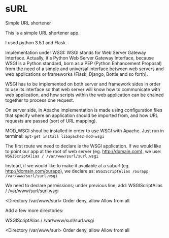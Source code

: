 # sURL
Simple URL shortener

This is a simple URL shortener app.

I used python 3.5.1 and Flask.

Implementation under WSGI:
WSGI stands for Web Server Gateway Interface. Actually, it's Python Web Server Gateway Interface, because WSGI is a Python standard, born as a PEP (Python Enhancement Proposal) from the need of a simple and universal interface between web servers and web applications or frameworks (Flask, Django, Bottle and so forth).

WSGI has to be implemented on both server and framework sides in order to use its interface so that web server will know how to communicate with web application, and how scripts within the web application can be chained together to process one request.

On server side, in Apache implementation is made using configuration files that specify where an application should be imported from, and how URL requests are passed (sort of URL mapping).

MOD_WSGI shoul be installed in order to use WSGI with Apache. Just run in terminal:
`apt-get install libapache2-mod-wsgi`

The first route we need to declare is the WSGI application. If we would like to point our app at the root of web server (eg. http://domain.com), we use:
`WSGIScriptAlias / /var/www/surl/surl.wsgi`

Instead, if we would like to make it available at a suburl (eg. http://domain.com/ourapp), we declare as:
`WSGIScriptAlias /ourapp /var/www/surl/surl.wsgi`

We need to declare permissions; under previous line, add:
WSGIScriptAlias / /var/www/surl/surl.wsgi

<Directory /var/www/surl>
	Order deny, allow
	Allow from all
</Directory>

Add a few more directories:

WSGIScriptAlias / /var/www/surl/surl.wsgi

<Directory /var/www/surl>
	Order deny, allow
	Allow from all
</Directory>

